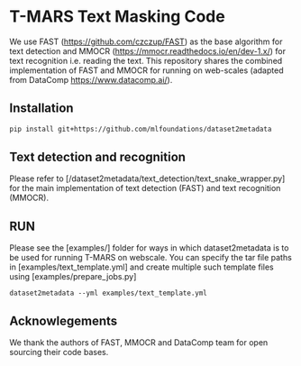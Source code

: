 # T-MARS Text Masking Code
We use FAST (https://github.com/czczup/FAST) as the base algorithm for text detection and MMOCR (https://mmocr.readthedocs.io/en/dev-1.x/) for text recognition i.e. reading the text. This repository shares the combined implementation of FAST and MMOCR for running on web-scales (adapted from DataComp https://www.datacomp.ai/).


## Installation

```sh
pip install git+https://github.com/mlfoundations/dataset2metadata
```

## Text detection and recognition
Please refer to [/dataset2metadata/text_detection/text_snake_wrapper.py] for the main implementation of text detection (FAST) and text recognition (MMOCR). 

## RUN
Please see the [examples/] folder for ways in which dataset2metadata is to be used for running T-MARS on webscale. You can specify the tar file paths in [examples/text_template.yml] and create multiple such template files using [examples/prepare_jobs.py]

```
dataset2metadata --yml examples/text_template.yml
```

## Acknowlegements
We thank the authors of FAST, MMOCR and DataComp team for open sourcing their code bases. 